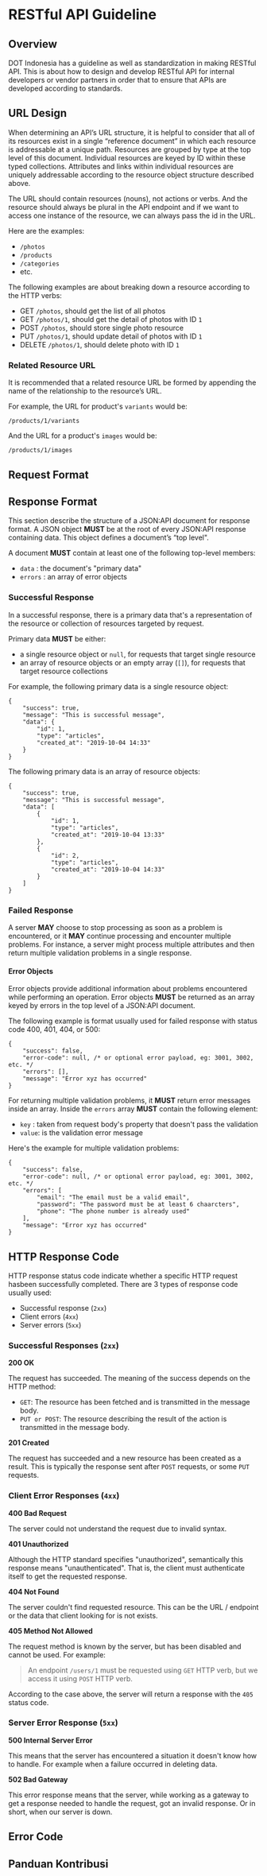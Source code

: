 # RESTful API Guideline

## Overview
DOT Indonesia has a guideline as well as standardization in making RESTful API. This is about how to design and develop RESTful API for internal developers or vendor partners in order that to ensure that APIs are developed according to standards.

## URL Design
When determining an API’s URL structure, it is helpful to consider that all of its resources exist in a single “reference document” in which each resource is addressable at a unique path. Resources are grouped by type at the top level of this document. Individual resources are keyed by ID within these typed collections. Attributes and links within individual resources are uniquely addressable according to the resource object structure described above.

The URL should contain resources (nouns), not actions or verbs. And the resource should always be plural in the API endpoint and if we want to access one instance of the resource, we can always pass the id in the URL.

Here are the examples:
- `/photos`
- `/products`
- `/categories`
- etc.

The following examples are about breaking down a resource according to the HTTP verbs:
- GET `/photos`, should get the list of all photos
- GET `/photos/1`, should get the detail of photos with ID `1`
- POST `/photos`, should store single photo resource
- PUT `/photos/1`, should update detail of photos with ID `1`
- DELETE `/photos/1`, should delete photo with ID `1`

### Related Resource URL
It is recommended that a related resource URL be formed by appending the name of the relationship to the resource’s URL.

For example, the URL for product's `variants` would be:
```
/products/1/variants
```

And the URL for a product's `images` would be:
```
/products/1/images
```

## Request Format
## Response Format
This section describe the structure of a JSON:API document for response format. A JSON object **MUST** be at the root of every JSON:API response containing data. This object defines a document’s “top level".

A document **MUST** contain at least one of the following top-level members:
- `data` : the document's "primary data"
- `errors` : an array of error objects

### Successful Response

In a successful response, there is a primary data that's a representation of the resource or collection of resources targeted by request.

Primary data **MUST** be either:
- a single resource object or `null`, for requests that target single resource
- an array of resource objects or an empty array (`[]`), for requests that target resource collections

For example, the following primary data is a single resource object:
```
{
    "success": true,
    "message": "This is successful message",
    "data": {
        "id": 1,
        "type": "articles",
        "created_at": "2019-10-04 14:33"
    }
}
```

The following primary data is an array of resource objects:
```
{
    "success": true,
    "message": "This is successful message",
    "data": [
        {
            "id": 1,
            "type": "articles",
            "created_at": "2019-10-04 13:33"
        },
        {
            "id": 2,
            "type": "articles",
            "created_at": "2019-10-04 14:33"
        }
    ]
}
```

### Failed Response
A server **MAY** choose to stop processing as soon as a problem is encountered, or it **MAY** continue processing and encounter multiple problems. For instance, a server might process multiple attributes and then return multiple validation problems in a single response.

#### Error Objects
Error objects provide additional information about problems encountered while performing an operation. Error objects **MUST** be returned as an array keyed by errors in the top level of a JSON:API document.

The following example is format usually used for failed response with status code 400, 401, 404, or 500:
```
{
    "success": false,
    "error-code": null, /* or optional error payload, eg: 3001, 3002, etc. */
    "errors": [],
    "message": "Error xyz has occurred"
}
```

For returning multiple validation problems, it **MUST** return error messages inside an array. Inside the `errors` array **MUST** contain the following element:
- `key` : taken from request body's property that doesn't pass the validation
- `value`: is the validation error message

Here's the example for multiple validation problems:
```
{
    "success": false,
    "error-code": null, /* or optional error payload, eg: 3001, 3002, etc. */
    "errors": [
        "email": "The email must be a valid email",
        "password": "The password must be at least 6 chaarcters",
        "phone": "The phone number is already used"
    ],
    "message": "Error xyz has occurred"
}
```

## HTTP Response Code
HTTP response status code indicate whether a specific HTTP request hasbeen successfully completed. There are 3 types of response code usually used:
- Successful response (`2xx`)
- Client errors (`4xx`)
- Server errors (`5xx`)

### Successful Responses (`2xx`)
**200 OK**

The request has succeeded. The meaning of the success depends on the HTTP method:
- `GET`: The resource has been fetched and is transmitted in the message body.
- `PUT or POST`: The resource describing the result of the action is transmitted in the message body.

**201 Created**

The request has succeeded and a new resource has been created as a result. This is typically the response sent after `POST` requests, or some `PUT` requests.

### Client Error Responses (`4xx`)
**400 Bad Request**

The server could not understand the request due to invalid syntax.

**401 Unauthorized**

Although the HTTP standard specifies "unauthorized", semantically this response means "unauthenticated". That is, the client must authenticate itself to get the requested response.

**404 Not Found**

The server couldn't find requested resource. This can be the URL / endpoint or the data that client looking for is not exists.

**405 Method Not Allowed**

The request method is known by the server, but has been disabled and cannot be used. For example:
> An endpoint `/users/1` must be requested using `GET` HTTP verb, but we access it using `POST` HTTP verb.

According to the case above, the server will return a response with the `405` status code.

### Server Error Response (`5xx`)
**500 Internal Server Error**

This means that the server has encountered a situation it doesn't know how to handle. For example when a failure occurred in deleting data.

**502 Bad Gateway**

This error response means that the server, while working as a gateway to get a response needed to handle the request, got an invalid response. Or in short, when our server is down.

## Error Code
## Panduan Kontribusi

